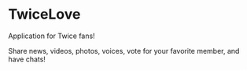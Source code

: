 # TwiceLove

Application for Twice fans! 

Share news, videos, photos, voices, vote for your favorite member, and have chats!
